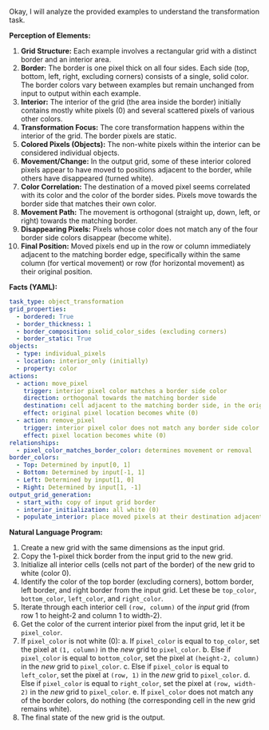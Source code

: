 Okay, I will analyze the provided examples to understand the transformation task.

**Perception of Elements:**

1.  **Grid Structure:** Each example involves a rectangular grid with a distinct border and an interior area.
2.  **Border:** The border is one pixel thick on all four sides. Each side (top, bottom, left, right, excluding corners) consists of a single, solid color. The border colors vary between examples but remain unchanged from input to output within each example.
3.  **Interior:** The interior of the grid (the area inside the border) initially contains mostly white pixels (0) and several scattered pixels of various other colors.
4.  **Transformation Focus:** The core transformation happens within the interior of the grid. The border pixels are static.
5.  **Colored Pixels (Objects):** The non-white pixels within the interior can be considered individual objects.
6.  **Movement/Change:** In the output grid, some of these interior colored pixels appear to have moved to positions adjacent to the border, while others have disappeared (turned white).
7.  **Color Correlation:** The destination of a moved pixel seems correlated with its color and the color of the border sides. Pixels move towards the border side that matches their own color.
8.  **Movement Path:** The movement is orthogonal (straight up, down, left, or right) towards the matching border.
9.  **Disappearing Pixels:** Pixels whose color does not match any of the four border side colors disappear (become white).
10. **Final Position:** Moved pixels end up in the row or column immediately adjacent to the matching border edge, specifically within the same column (for vertical movement) or row (for horizontal movement) as their original position.

**Facts (YAML):**


```yaml
task_type: object_transformation
grid_properties:
  - bordered: True
  - border_thickness: 1
  - border_composition: solid_color_sides (excluding corners)
  - border_static: True
objects:
  - type: individual_pixels
  - location: interior_only (initially)
  - property: color
actions:
  - action: move_pixel
    trigger: interior pixel color matches a border side color
    direction: orthogonal towards the matching border side
    destination: cell adjacent to the matching border side, in the original pixel's row (for horizontal move) or column (for vertical move)
    effect: original pixel location becomes white (0)
  - action: remove_pixel
    trigger: interior pixel color does not match any border side color
    effect: pixel location becomes white (0)
relationships:
  - pixel_color_matches_border_color: determines movement or removal
border_colors:
  - Top: Determined by input[0, 1]
  - Bottom: Determined by input[-1, 1]
  - Left: Determined by input[1, 0]
  - Right: Determined by input[1, -1]
output_grid_generation:
  - start_with: copy of input grid border
  - interior_initialization: all white (0)
  - populate_interior: place moved pixels at their destination adjacent to the border
```


**Natural Language Program:**

1.  Create a new grid with the same dimensions as the input grid.
2.  Copy the 1-pixel thick border from the input grid to the new grid.
3.  Initialize all interior cells (cells not part of the border) of the new grid to white (color 0).
4.  Identify the color of the top border (excluding corners), bottom border, left border, and right border from the input grid. Let these be `top_color`, `bottom_color`, `left_color`, and `right_color`.
5.  Iterate through each interior cell `(row, column)` of the *input* grid (from row 1 to height-2 and column 1 to width-2).
6.  Get the color of the current interior pixel from the input grid, let it be `pixel_color`.
7.  If `pixel_color` is not white (0):
    a.  If `pixel_color` is equal to `top_color`, set the pixel at `(1, column)` in the *new* grid to `pixel_color`.
    b.  Else if `pixel_color` is equal to `bottom_color`, set the pixel at `(height-2, column)` in the *new* grid to `pixel_color`.
    c.  Else if `pixel_color` is equal to `left_color`, set the pixel at `(row, 1)` in the *new* grid to `pixel_color`.
    d.  Else if `pixel_color` is equal to `right_color`, set the pixel at `(row, width-2)` in the *new* grid to `pixel_color`.
    e.  If `pixel_color` does not match any of the border colors, do nothing (the corresponding cell in the new grid remains white).
8.  The final state of the new grid is the output.